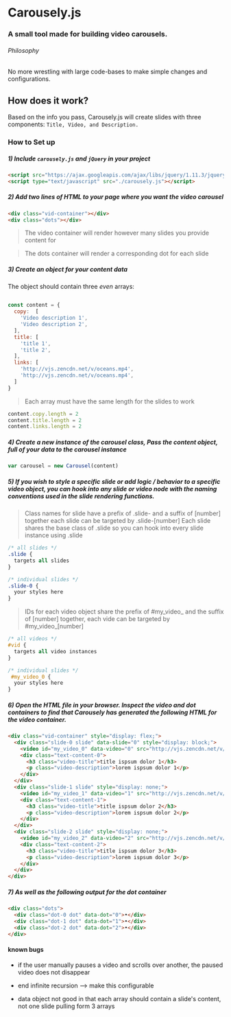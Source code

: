 # Carousely.js
### A small tool made for building video carousels.

###### Philosophy
No more wrestling with large code-bases to make simple changes and configurations.

## How does it work?
Based on the info you pass, Carousely.js will create slides with three components: `Title, Video, and Description.`

### How to Set up

##### 1) Include `carousely.js` and `jQuery` in your project
```html
<script src="https://ajax.googleapis.com/ajax/libs/jquery/1.11.3/jquery.min.js"></script>
<script type="text/javascript" src="./carousely.js"></script>
```

##### 2) Add two lines of HTML to your page where you want the video carousel

```html
<div class="vid-container"></div>
<div class="dots"></div>
```

> The video container will render however many slides you provide content for

> The dots container will render a corresponding dot for each slide

##### 3) Create an object for your content data

The object should contain three _even_ arrays:

```javascript

const content = {
  copy:  [
    'Video description 1',
    'Video description 2',
  ],
  title: [
    'title 1',
    'title 2',
  ],
  links: [
    'http://vjs.zencdn.net/v/oceans.mp4',
    'http://vjs.zencdn.net/v/oceans.mp4',
  ]
}
```
> Each array must have the same length for the slides to work

```javascript
content.copy.length = 2
content.title.length = 2
content.links.length = 2
```

##### 4) Create a new instance of the carousel class, Pass the content object, full of your data to the carousel instance

```javascript
var carousel = new Carousel(content)

```

##### 5) If you wish to style a specific slide or add logic / behavior to a specific video object, you can hook into any slide or video node with the naming conventions used in the slide rendering functions.

>  Class names for slide have a prefix of .slide- and a suffix of [number]
>  together each slide can be targeted by .slide-[number]
> Each slide shares the base class of .slide so you can hook into every slide instance using .slide

```css
/* all slides */
.slide {
  targets all slides
}

/* individual slides */
.slide-0 {
  your styles here
}
```

>  IDs for each video object share the prefix of #my_video_ and the suffix of [number]
>  together, each vide can be targeted by #my_video_[number]

```css
/* all videos */
#vid {
  targets all video instances
}

/* individual slides */
 #my_video_0 {
  your styles here
}
```

##### 6) Open the HTML file in your browser. Inspect the video and dot containers to find that Carousely has generated the following HTML for the video container.

```html
<div class="vid-container" style="display: flex;">
  <div class="slide-0 slide" data-slide="0" style="display: block;">
    <video id="my_video_0" data-video="0" src="http://vjs.zencdn.net/v/oceans.mp4" style="display: block;"></video>
    <div class="text-content-0">
      <h3 class="video-title">title ispsum dolor 1</h3>
      <p class="video-description">lorem ispsum dolor 1</p>
    </div>
  </div>
  <div class="slide-1 slide" style="display: none;">
    <video id="my_video_1" data-video="1" src="http://vjs.zencdn.net/v/oceans.mp4" controls="" preload="auto" class="vid" style="display: flex;"></video>
    <div class="text-content-1">
      <h3 class="video-title">title ispsum dolor 2</h3>
      <p class="video-description">lorem ispsum dolor 2</p>
    </div>
  </div>
  <div class="slide-2 slide" style="display: none;">
    <video id="my_video_2" data-video="2" src="http://vjs.zencdn.net/v/oceans.mp4" controls="" preload="auto" class="vid" style="display: flex;"></video>
    <div class="text-content-2">
      <h3 class="video-title">title ispsum dolor 3</h3>
      <p class="video-description">lorem ispsum dolor 3</p>
    </div>
  </div>  
</div>
```
##### 7) As well as the following output for the dot container

```html
<div class="dots">
  <div class="dot-0 dot" data-dot="0">•</div>
  <div class="dot-1 dot" data-dot="1">•</div>
  <div class="dot-2 dot" data-dot="2">•</div>
</div>
```

#### known bugs

- if the user manually pauses a video and scrolls over another, the
paused video does not disappear

- end infinite recursion --> make this configurable

- data object not good in that each array should contain a slide's
content, not one slide pulling form 3 arrays
